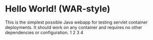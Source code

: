 Hello World! (WAR-style)
===============

This is the simplest possible Java webapp for testing servlet container deployments.  It should work on any container and requires no other dependencies or configuration.
1
2
3
4
